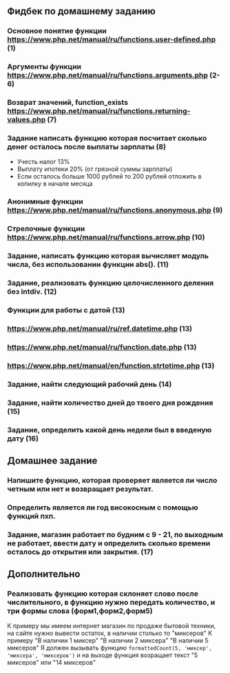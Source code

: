 ## Фидбек по домашнему заданию

### Основное понятие функции https://www.php.net/manual/ru/functions.user-defined.php (1)
### Аргументы функции https://www.php.net/manual/ru/functions.arguments.php (2-6)
### Возврат значений, function_exists https://www.php.net/manual/ru/functions.returning-values.php (7)
### Задание написать функцию которая посчитает сколько денег осталось после выплаты зарплаты (8)
* Учесть налог 13%
* Выплату ипотеки 20% (от грязной суммы зарплаты)
* Если осталось больше 1000 рублей то 200 рублей отложить в копилку в начале месяца

### Анонимные функции https://www.php.net/manual/ru/functions.anonymous.php (9)
### Стрелочные функции https://www.php.net/manual/ru/functions.arrow.php (10)

### Задание, написать функцию которая вычисляет модуль числа, без использовании функции abs(). (11)
### Задание, реализовать функцию целочисленного деления без intdiv. (12)

### Функции для работы с датой (13)
### https://www.php.net/manual/ru/ref.datetime.php (13)
### https://www.php.net/manual/ru/function.date.php (13)
### https://www.php.net/manual/en/function.strtotime.php (13)
### Задание, найти следующий рабочий день (14)
### Задание, найти количество дней до твоего дня рождения (15)
### Задание, определить какой день недели был в введеную дату (16)

## Домашнее задание 
### Напишите функцию, которая проверяет является ли число четным или нет и возвращает результат.
### Определить является ли год високосным с помощью функций пхп.
### Задание, магазин работает по будним с 9 - 21, по выходным не работает, ввести дату и определить сколько времени осталось до открытия или закрытия. (17)

## Дополнительно
### Реализовать функцию которая склоняет слово после числительного, в функцию нужно передать количество, и три формы слова (форм1,форм2,форм5)
К примеру мы имеем интернет магазин по продаже бытовой техники, на сайте нужно вывести остаток, в наличии столько то "миксеров"
К примеру "В наличии 1 миксер" "В наличии 2 миксера" "В наличии 5 миксеров"
Я должен вызывать функцию `formattedCount(5, 'миксер', 'миксера', 'миксеров')` и на выходе функция возращает текст "5 миксеров" или "14 миксеров" 

